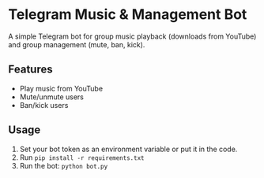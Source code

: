# Telegram Music & Management Bot

A simple Telegram bot for group music playback (downloads from YouTube) and group management (mute, ban, kick).

## Features
- Play music from YouTube
- Mute/unmute users
- Ban/kick users

## Usage
1. Set your bot token as an environment variable or put it in the code.
2. Run `pip install -r requirements.txt`
3. Run the bot: `python bot.py`
